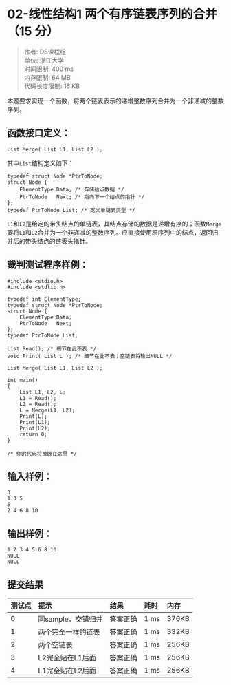 02-线性结构1 两个有序链表序列的合并 （15 分）
==
>作者: DS课程组<br>
单位: 浙江大学<br>
时间限制: 400 ms<br>
内存限制: 64 MB<br>
代码长度限制: 16 KB

本题要求实现一个函数，将两个链表表示的递增整数序列合并为一个非递减的整数序列。

函数接口定义：
--
```
List Merge( List L1, List L2 );
```
其中`List`结构定义如下：
```
typedef struct Node *PtrToNode;
struct Node {
    ElementType Data; /* 存储结点数据 */
    PtrToNode   Next; /* 指向下一个结点的指针 */
};
typedef PtrToNode List; /* 定义单链表类型 */
```
`L1`和`L2`是给定的带头结点的单链表，其结点存储的数据是递增有序的；函数`Merge`要将`L1`和`L2`合并为一个非递减的整数序列。应直接使用原序列中的结点，返回归并后的带头结点的链表头指针。

裁判测试程序样例：
--
```
#include <stdio.h>
#include <stdlib.h>

typedef int ElementType;
typedef struct Node *PtrToNode;
struct Node {
    ElementType Data;
    PtrToNode   Next;
};
typedef PtrToNode List;

List Read(); /* 细节在此不表 */
void Print( List L ); /* 细节在此不表；空链表将输出NULL */

List Merge( List L1, List L2 );

int main()
{
    List L1, L2, L;
    L1 = Read();
    L2 = Read();
    L = Merge(L1, L2);
    Print(L);
    Print(L1);
    Print(L2);
    return 0;
}

/* 你的代码将被嵌在这里 */
```
输入样例：
--
```
3
1 3 5
5
2 4 6 8 10
```
输出样例：
--
```
1 2 3 4 5 6 8 10 
NULL
NULL
```
提交结果
--
|测试点|提示|结果|耗时|内存|
|:---|:---|:---|:---|:---|
|0|同sample，交错归并|答案正确|1 ms|376KB|
|1|两个完全一样的链表|答案正确|1 ms|332KB|
|2|两个空链表|答案正确|1 ms|256KB|
|3|L2完全贴在L1后面|答案正确|1 ms|256KB|
|4|L1完全贴在L2后面|答案正确|1 ms|256KB|

